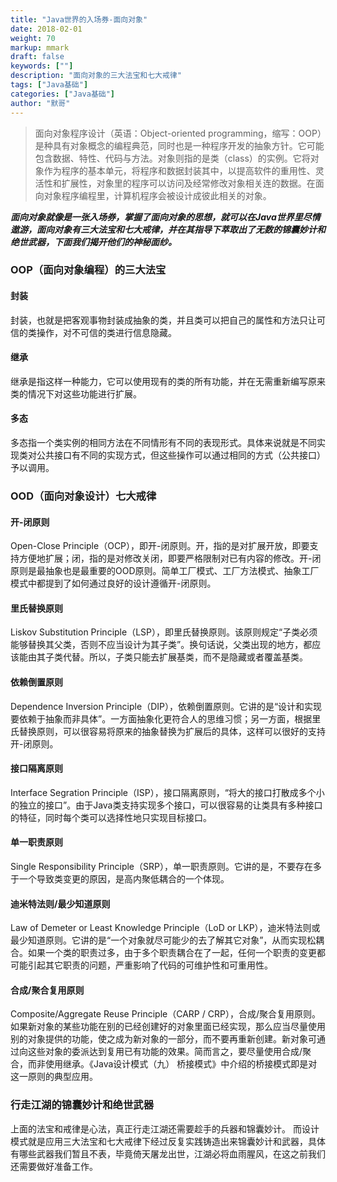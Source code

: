 ```yaml
---  
title: "Java世界的入场券-面向对象"  
date: 2018-02-01
weight: 70  
markup: mmark  
draft: false  
keywords: [""]  
description: "面向对象的三大法宝和七大戒律"  
tags: ["Java基础"]  
categories: ["Java基础"]  
author: "默哥"  
---  
```

> 面向对象程序设计（英语：Object-oriented programming，缩写：OOP）是种具有对象概念的编程典范，同时也是一种程序开发的抽象方针。它可能包含数据、特性、代码与方法。对象则指的是类（class）的实例。它将对象作为程序的基本单元，将程序和数据封装其中，以提高软件的重用性、灵活性和扩展性，对象里的程序可以访问及经常修改对象相关连的数据。在面向对象程序编程里，计算机程序会被设计成彼此相关的对象。 

***面向对象就像是一张入场券，掌握了面向对象的思想，就可以在Java世界里尽情遨游，面向对象有三大法宝和七大戒律，并在其指导下萃取出了无数的锦囊妙计和绝世武器，下面我们揭开他们的神秘面纱。***
### OOP（面向对象编程）的三大法宝
#### 封装
封装，也就是把客观事物封装成抽象的类，并且类可以把自己的属性和方法只让可信的类操作，对不可信的类进行信息隐藏。

#### 继承
继承是指这样一种能力，它可以使用现有的类的所有功能，并在无需重新编写原来类的情况下对这些功能进行扩展。

#### 多态
多态指一个类实例的相同方法在不同情形有不同的表现形式。具体来说就是不同实现类对公共接口有不同的实现方式，但这些操作可以通过相同的方式（公共接口）予以调用。


### OOD（面向对象设计）七大戒律
#### 开-闭原则
Open-Close Principle（OCP），即开-闭原则。开，指的是对扩展开放，即要支持方便地扩展；闭，指的是对修改关闭，即要严格限制对已有内容的修改。开-闭原则是最抽象也是最重要的OOD原则。简单工厂模式、工厂方法模式、抽象工厂模式中都提到了如何通过良好的设计遵循开-闭原则。

#### 里氏替换原则
Liskov Substitution Principle（LSP），即里氏替换原则。该原则规定“子类必须能够替换其父类，否则不应当设计为其子类”。换句话说，父类出现的地方，都应该能由其子类代替。所以，子类只能去扩展基类，而不是隐藏或者覆盖基类。

#### 依赖倒置原则
Dependence Inversion Principle（DIP），依赖倒置原则。它讲的是“设计和实现要依赖于抽象而非具体”。一方面抽象化更符合人的思维习惯；另一方面，根据里氏替换原则，可以很容易将原来的抽象替换为扩展后的具体，这样可以很好的支持开-闭原则。

#### 接口隔离原则
Interface Segration Principle（ISP），接口隔离原则，“将大的接口打散成多个小的独立的接口”。由于Java类支持实现多个接口，可以很容易的让类具有多种接口的特征，同时每个类可以选择性地只实现目标接口。

#### 单一职责原则
Single Responsibility Principle（SRP），单一职责原则。它讲的是，不要存在多于一个导致类变更的原因，是高内聚低耦合的一个体现。

#### 迪米特法则/最少知道原则
Law of Demeter or Least Knowledge Principle（LoD or LKP），迪米特法则或最少知道原则。它讲的是“一个对象就尽可能少的去了解其它对象”，从而实现松耦合。如果一个类的职责过多，由于多个职责耦合在了一起，任何一个职责的变更都可能引起其它职责的问题，严重影响了代码的可维护性和可重用性。

#### 合成/聚合复用原则
Composite/Aggregate Reuse Principle（CARP / CRP），合成/聚合复用原则。如果新对象的某些功能在别的已经创建好的对象里面已经实现，那么应当尽量使用别的对象提供的功能，使之成为新对象的一部分，而不要再重新创建。新对象可通过向这些对象的委派达到复用已有功能的效果。简而言之，要尽量使用合成/聚合，而非使用继承。《Java设计模式（九） 桥接模式》中介绍的桥接模式即是对这一原则的典型应用。

### 行走江湖的锦囊妙计和绝世武器
上面的法宝和戒律是心法，真正行走江湖还需要趁手的兵器和锦囊妙计。
而设计模式就是应用三大法宝和七大戒律下经过反复实践铸造出来锦囊妙计和武器，具体有哪些武器我们暂且不表，毕竟倚天屠龙出世，江湖必将血雨腥风，在这之前我们还需要做好准备工作。